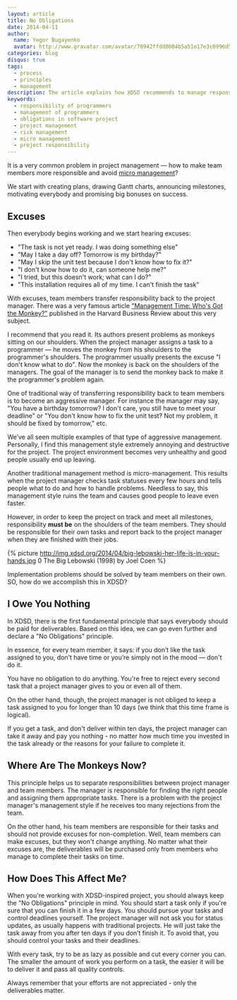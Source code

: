 ```yaml
---
layout: article
title: No Obligations
date: 2014-04-11
author:
  name: Yegor Bugayenko
  avatar: http://www.gravatar.com/avatar/70942ffdd8084b5a51e17e3c0996d53c?s=300
categories: blog
disqus: true
tags:
  - process
  - principles
  - management
description: The article explains how XDSD recommends to manage responsibility
keywords:
  - responsibility of programmers
  - management of programmers
  - obligations in software project
  - project management
  - risk management
  - micro management
  - project responsibility
---
```


It is a very common problem in project management &mdash; how to make team members more responsible and avoid [micro management](http://en.wikipedia.org/wiki/Micromanagement)?

We start with creating plans, drawing Gantt charts, announcing milestones, motivating everybody and promising big bonuses on success.
## Excuses

Then everybody begins working and we start hearing excuses:

 * "The task is not yet ready. I was doing something else"
 * "May I take a day off? Tomorrow is my birthday?"
 * "May I skip the unit test because I don't know how to fix it?"
 * "I don't know how to do it, can someone help me?"
 * "I tried, but this doesn't work; what can I do?"
 * "This installation requires all of my time. I can't finish the task"

With excuses, team members transfer responsibility back to the project manager. There was a very famous article ["Management Time: Who's Got the Monkey?"](http://hbr.org/1999/11/management-time-whos-got-the-monkey/ar/1) published in the Harvard Business Review about this very subject.

I recommend that you read it. Its authors present problems as monkeys sitting on our shoulders. When the project manager assigns a task to a programmer &mdash; he moves the monkey from his shoulders to the programmer's shoulders. 
The programmer usually presents the excuse "I don't know what to do". Now the monkey is back on the shoulders of the managers. The goal of the manager is to send the monkey back to make it the programmer's problem again.

One of traditional way of transferring responsibility back to team members is to become an aggressive manager. For instance the manager may say, "You have a birthday tomorrow? I don't care, you still have to meet your deadline" or "You don't know how to fix the unit test? Not my problem, it should be fixed by tomorrow," etc. 

We’ve all seen multiple examples of that type of aggressive management. Personally, I find this management style extremely annoying and destructive for the project. The project environment becomes very unhealthy and good people usually end up leaving.

Another traditional management method is micro-management. This results when the project manager checks task statuses every few hours and tells people what to do and how to handle problems. Needless to say, this management style ruins the team and causes good people to leave even faster.

However, in order to keep the project on track and meet all milestones, responsibility **must be** on the shoulders of the team members. They should be responsible for their own tasks and report back to the project manager when they are finished with their jobs.

{% picture http://img.xdsd.org/2014/04/big-lebowski-her-life-is-in-your-hands.jpg 0 The Big Lebowski (1998) by Joel Coen %}

Implementation problems should be solved by team members on their own. SO, how do we accomplish this in XDSD?

## I Owe You Nothing

In XDSD, there is the first fundamental principle that says everybody should be paid for deliverables. Based on this idea, we can go even further and declare a "No Obligations" principle.

In essence, for every team member, it says: if you don’t like the task assigned to you, don’t have time or you’re simply not in the mood &mdash; don't do it.

You have no obligation to do anything. You're free to reject every second task that a project manager gives to you or even all of them.

On the other hand, though, the project manager is not obliged to keep a task assigned to you for longer than 10 days (we think that this time frame is logical). 

If you get a task, and don't deliver within ten days, the project manager can take it away and pay you nothing - no matter how much time you invested in the task already or the reasons for your failure to complete it.

## Where Are The Monkeys Now?

This principle helps us to separate responsibilities between project manager and team members. The manager is responsible for finding the right people and assigning them appropriate tasks. There is a problem with the project manager's management style if he receives too many rejections from the team.

On the other hand, his team members are responsible for their tasks and should not provide excuses for non-completion. Well, team members can make excuses, but they won't change anything. No matter what their excuses are, the deliverables will be purchased only from members who manage to complete their tasks on time.

## How Does This Affect Me?

When you're working with XDSD-inspired project, you should always keep the "No Obligations" principle in mind. You should start a task only if you're sure that you can finish it in a few days. You should pursue your tasks and control deadlines yourself. The project manager will not ask you for status updates, as usually happens with traditional projects. He will just take the task away from you after ten days if you don’t finish it. To avoid that, you should control your tasks and their deadlines.

With every task, try to be as lazy as possible and cut every corner you can. The smaller the amount of work you perform on a task, the easier it will be to deliver it and pass all quality controls.

Always remember that your efforts are not appreciated - only the deliverables matter.
